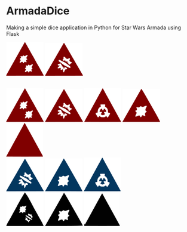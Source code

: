 # ArmadaDice
Making a simple dice application in Python for Star Wars Armada using Flask


![](/assets/Red2hits.png?display=inline-block)
![](/assets/redcrit.png?display=inline-block)

<br>
<img src="/assets/Red2hits.png" style="display: inline-block; margin: 0" >
<img src="/assets/redcrit.png" style="display: inline-block; margin: 0">
<img src="/assets/redaccr.png" style="display: inline-block; margin: 0">
<img src="/assets/Redhit.png" style="display: inline-block; margin: 0">
<img src="/assets/redblank.png" style="display: inline-block; margin: 0">

<br>
<img src="/assets/bluecrit.png">
<img src="/assets/bluehit.png">
<img src="/assets/blueaccr.png">

<br>
<img src="/assets/blackhitcrit.png">
<img src="/assets/blackhit.png">
<img src="/assets/blackblank.png">